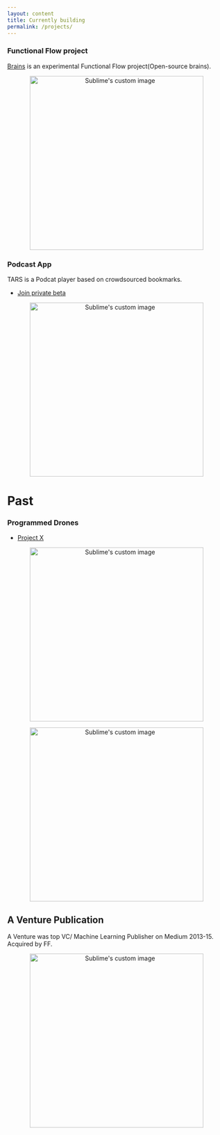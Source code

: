 ```yaml
---
layout: content
title: Currently building 
permalink: /projects/
---
```


### Functional Flow project

[Brains](https://github.com/allenleein/brains) is an experimental Functional Flow project(Open-source brains). 

<p align="center">
  <img width="400" height="400" src="http://lambdageneration.com/wp-content/uploads/2014/10/original-animated.gif" alt="Sublime's custom image"/>
</p>


### Podcast App
TARS is a Podcat player based on crowdsourced bookmarks.

- [ Join private beta ](https://upscri.be/e57947/)


<p align="center">
  <img width="400" height="400" src="https://camo.githubusercontent.com/3566ea6dd45bc6a325f1ac96c37ce1221af8deea/68747470733a2f2f692e696d6775722e636f6d2f464a75397947792e706e67" alt="Sublime's custom image"/>
</p>


# Past 
### Programmed Drones 
- [Project X](https://vimeo.com/111901733)

<p align="center">
  <img width="400" height="400" src="https://media.giphy.com/media/l3mZ5zogGcnzNzbqM/giphy.gif" alt="Sublime's custom image"/>
</p>


<p align="center">
  <img width="400" height="400" src="https://i.imgur.com/pNz5FOm.jpg" alt="Sublime's custom image"/>
</p>



## A Venture Publication
A Venture was top VC/ Machine Learning Publisher on Medium 2013-15. Acquired by FF.

<p align="center">
  <img width="400" height="400" src="https://i.imgur.com/4bY53O8.jpg" alt="Sublime's custom image"/>
</p>


